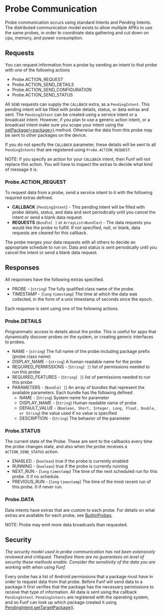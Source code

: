 # Probe Communication #

Probe communication occurs using standard Intents and Pending Intents.  The distributed communication model exists to allow multiple APKs to use the same probes,
in order to coordinate data gathering and cut down on cpu, memory, and power consumption.



## Requests ##
You can request information from a probe by sending an intent to that probe with one of the following actions
  * Probe.ACTION\_REQUEST
  * Probe.ACTION\_SEND\_DETAILS
  * Probe.ACTION\_SEND\_CONFIGURATION
  * Probe.ACTION\_SEND\_STATUS

All ` SEND ` requests can supply the ` CALLBACK ` extra, as a ` PendingIntent `.  This pending intent will be filled with probe details, status, or data extras and sent.
The ` PendingIntent ` can be created using a service intent or a broadcast intent.  However, if you plan to use a generic action intent, or a broadcast intent
make sure you scope your intent using the [setPackage(&lt;package&gt;)](http://developer.android.com/reference/android/content/Intent.html#setPackage(java.lang.String)) method.
Otherwise the data from this probe may be sent to other packages on the device.

If you do not specify the ` CALLBACK ` parameter, these details will be sent to all ` PendingIntents ` that are registered using ` Probe.ACTION_REQUEST `.

NOTE: If you specify an action for your ` CALLBACK ` intent, then Funf will not replace this action.  You will have to inspect the extras to decide what kind of message it is.


### Probe.ACTION\_REQUEST ###
To request data from a probe, send a service intent to it with the following required extras defined.
  * **CALLBACK** (` PendingIntent `)  - This pending intent will be filled with probe details, status, and data and sent periodically until you cancel the intent or send a blank data request.
  * **REQUESTS** (` Bundle[ ] ` or ` ArrayList<Bundle> `) - The data requests you would like the probe to fulfill.  If not specified, null, or blank, data requests are cleared for this callback.

The probe merges your data requests with all others to decide an appropriate schedule to run on.  Data and status is sent periodically until you cancel the intent or send a blank data request.


## Responses ##
All responses have the following extras specified.
  * PROBE - (` string `) The fully qualified class name of the probe.
  * TIMESTAMP - (` long ` ` timestamp `) The time at which the data was collected, in the form of a unix timestamp of seconds since the epoch.

Each response is sent using one of the following actions.

### Probe.DETAILS ###
Programmatic access to details about the probe.  This is useful for apps that dynamically discover probes on the system, or creating generic interfaces to probes.
  * NAME - (` string `) The full name of the probe including package prefix (probe class name)
  * DISPLAY\_NAME - (` string `) A human readable name for the probe
  * REQUIRED\_PERMISSIONS - (` String[ ] `) list of permissions needed to run this probe
  * REQUIRED\_FEATURES - (` String[ ] `) list of permissions needed to run this probe
  * PARAMETERS - (` Bundle[ ] `) An array of bundles that represent the available parameters.  Each bundle has the following defined
    * NAME - (` String `) System name for parameter
    * DISPLAY\_NAME - (` String `) Human readable name of probe
    * DEFAULT\_VALUE - (` Boolean, Short, Integer, Long, Float, Double, or String `) the value used if no value is specified
    * DESCRIPTION - (` String `) The behavior of the parameter

### Probe.STATUS ###
The current state of the Probe.  These are sent to the callbacks every time the probe changes state, and also when the probe receives a ` ACTION_SEND_STATUS ` action.
  * ENABLED - (` boolean `) true if the probe is currently enabled
  * RUNNING - (` boolean `) true if the probe is currently running
  * NEXT\_RUN - (` long ` ` timestamp `) The time of the next scheduled run for this probe.  0 if no schedule.
  * PREVIOUS\_RUN - (` long ` ` timestamp `) The time of the most recent run of this probe.  0 if never run.

### Probe.DATA ###
Data intents have extras that are custom to each probe.
For details on what extras are available for each probe, see [BuiltinProbes](BuiltinProbes.md).

NOTE: Probe may emit more data broadcasts than requested.


## Security ##
_The security model used in probe communication has not been extensively reviewed and critiqued.  Therefore there are no guarantees on level of security these methods enable. Consider the sensitivity of the data you are working with when using Funf._

Every probe has a list of Android permissions that a package must have in order to request data from that probe.
Before Funf will send data to a package it first verifies that the package has the necessary permissions to
receive that type of information.  All data is sent using the callback ` PendingIntent `.  ` PendingIntents ` are
registered with the operating system, and so Funf can look up which package created it using
[PendingIntent.getTargetPackage()](http://developer.android.com/reference/android/app/PendingIntent.html#getTargetPackage()).